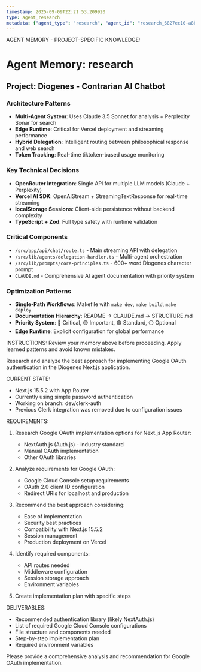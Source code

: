 ```yaml
---
timestamp: 2025-09-09T22:21:53.209920
type: agent_research
metadata: {"agent_type": "research", "agent_id": "research_6827ec10-a8bf-4532-b303-585e902f359d", "session_id": "6827ec10-a8bf-4532-b303-585e902f359d", "delegation_context": {"description": "Research Google Auth for Next.js", "timestamp": "2025-09-09T22:21:53.209041"}}
---
```



AGENT MEMORY - PROJECT-SPECIFIC KNOWLEDGE:
# Agent Memory: research
<!-- Last Updated: 2025-09-09T02:43:00.000000Z -->

## Project: Diogenes - Contrarian AI Chatbot

### Architecture Patterns
- **Multi-Agent System**: Uses Claude 3.5 Sonnet for analysis + Perplexity Sonar for search
- **Edge Runtime**: Critical for Vercel deployment and streaming performance
- **Hybrid Delegation**: Intelligent routing between philosophical response and web search
- **Token Tracking**: Real-time tiktoken-based usage monitoring

### Key Technical Decisions  
- **OpenRouter Integration**: Single API for multiple LLM models (Claude + Perplexity)
- **Vercel AI SDK**: OpenAIStream + StreamingTextResponse for real-time streaming
- **localStorage Sessions**: Client-side persistence without backend complexity
- **TypeScript + Zod**: Full type safety with runtime validation

### Critical Components
- `/src/app/api/chat/route.ts` - Main streaming API with delegation
- `/src/lib/agents/delegation-handler.ts` - Multi-agent orchestration  
- `/src/lib/prompts/core-principles.ts` - 600+ word Diogenes character prompt
- `CLAUDE.md` - Comprehensive AI agent documentation with priority system

### Optimization Patterns
- **Single-Path Workflows**: Makefile with `make dev`, `make build`, `make deploy`
- **Documentation Hierarchy**: README → CLAUDE.md → STRUCTURE.md
- **Priority System**: 🔴 Critical, 🟡 Important, 🟢 Standard, ⚪ Optional
- **Edge Runtime**: Explicit configuration for global performance


INSTRUCTIONS: Review your memory above before proceeding. Apply learned patterns and avoid known mistakes.


Research and analyze the best approach for implementing Google OAuth authentication in the Diogenes Next.js application.

CURRENT STATE:
- Next.js 15.5.2 with App Router
- Currently using simple password authentication
- Working on branch: dev/clerk-auth
- Previous Clerk integration was removed due to configuration issues

REQUIREMENTS:
1. Research Google OAuth implementation options for Next.js App Router:
   - NextAuth.js (Auth.js) - industry standard
   - Manual OAuth implementation
   - Other OAuth libraries

2. Analyze requirements for Google OAuth:
   - Google Cloud Console setup requirements
   - OAuth 2.0 client ID configuration
   - Redirect URIs for localhost and production

3. Recommend the best approach considering:
   - Ease of implementation
   - Security best practices
   - Compatibility with Next.js 15.5.2
   - Session management
   - Production deployment on Vercel

4. Identify required components:
   - API routes needed
   - Middleware configuration
   - Session storage approach
   - Environment variables

5. Create implementation plan with specific steps

DELIVERABLES:
- Recommended authentication library (likely NextAuth.js)
- List of required Google Cloud Console configurations
- File structure and components needed
- Step-by-step implementation plan
- Required environment variables

Please provide a comprehensive analysis and recommendation for Google OAuth implementation.